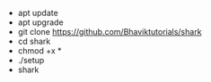 - apt update
- apt upgrade
- git clone https://github.com/Bhaviktutorials/shark
- cd shark
- chmod +x *
- ./setup
- shark
